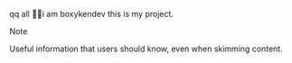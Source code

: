 qq all
😶‍🌫️i am boxykendev
this is my project.
> [!NOTE]
> Useful information that users should know, even when skimming content.
